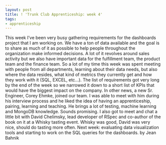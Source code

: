 ```yaml
---
layout: post
title: ! 'Trunk Club Apprenticeship: week 4'
tags:
- apprenticeship
---
```

This week I’ve been very busy gathering requirements for the dashboards project that I am working on. We have a ton of data available and the goal is to share as much of it as possible to help people throughout the organization make informed decisions. A lot of it revolves around sales activity but we also have important data for the fulfillment team, the product team and the finance team. So a lot of my time this week was spent meeting with people from all departments, learning about their data needs, but also where the data resides, what kind of metrics they currently get and how they work with it (SQL, EXCEL, etc…). The list of requirements got very long by the end of the week so we narrowed it down to a short list of KPIs that would have the biggest impact on the company.
In other news, a new Sr. Engineer, Corey Ehmke, joined our team. I was able to meet with him during his interview process and he liked the idea of having an apprenticeship, pairing, learning and teaching. He brings a lot of testing, machine learning and MongoDB knowledge. Sounds promising.
I also got to meet and chat a little bit with David Chelimsky, lead developer of RSpec and co-author of the book on it at a Whisky tasting event. Whisky was good, David was very nice, should do tasting more often.
Next week: evaluating data visualization tools and starting to work on the SQL queries for the dashboards.
by Jean Bahnik
